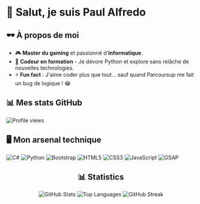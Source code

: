 # 👾 Salut, je suis Paul Alfredo

## 🕶️ À propos de moi
- 🎮 **Master du gaming** et passionné d'**informatique**.
- 🌱 **Codeur en formation** - Je dévore Python et explore sans relâche de nouvelles technologies.
- ⚡ **Fun fact** : J'aime coder plus que tout... sauf quand Parcoursup me fait un bug de logique ! 😂

## 📊 Mes stats GitHub
![Profile views](https://komarev.com/ghpvc/?username=paulalfredo&label=Profile%20views&color=green&style=plastic)

## 🖥️ Mon arsenal technique
![C#](https://img.shields.io/badge/csharp-%23239120.svg?style=for-the-badge&logo=csharp&logoColor=white)
![Python](https://img.shields.io/badge/python-%2314354C.svg?style=for-the-badge&logo=python&logoColor=white)
![Bootstrap](https://img.shields.io/badge/bootstrap-%238511FA.svg?style=for-the-badge&logo=bootstrap&logoColor=white)
![HTML5](https://img.shields.io/badge/html5-%23E34F26.svg?style=for-the-badge&logo=html5&logoColor=white)
![CSS3](https://img.shields.io/badge/css3-%231572B6.svg?style=for-the-badge&logo=css3&logoColor=white)
![JavaScript](https://img.shields.io/badge/javascript-%23323330.svg?style=for-the-badge&logo=javascript&logoColor=%23F7DF1E)
![GSAP](https://img.shields.io/badge/gsap-%2388CE02.svg?style=for-the-badge&logo=greensock&logoColor=white)


<div align="center">
  <h2 align="center">📊 Statistics</h2>

  <!-- GitHub Readme Stats -->
  <img src="https://github-readme-stats.vercel.app/api?username=paulafredo&show_icons=true&theme=tokyonight&hide_border=true" alt="GitHub Stats" />

  <!-- Top Languages -->
  <img src="https://github-readme-stats.vercel.app/api/top-langs/?username=paulafredo&layout=compact&theme=tokyonight&hide_border=true" alt="Top Languages" />

  <!-- Streak Stats -->
 <img src="https://streak-stats.demolab.com/?user=paulafredo&theme=tokyonight_duo&hide_border=true&mode=weekly" alt="GitHub Streak" />

</div>



